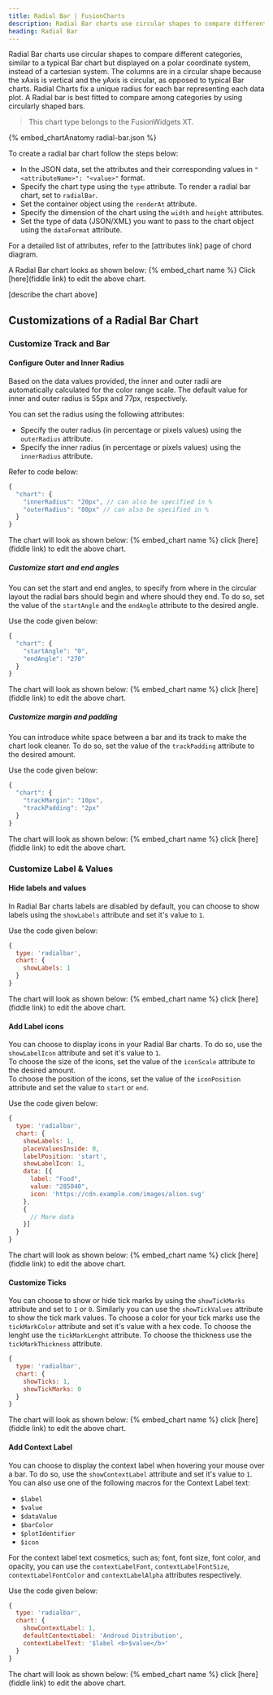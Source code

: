 ```yaml
---
title: Radial Bar | FusionCharts
description: Radial Bar charts use circular shapes to compare different categories, similar to a typical Bar chart but displayed on a polar coordinate system, instead of a cartesian system.
heading: Radial Bar
---
```


Radial Bar charts use circular shapes to compare different categories, similar to a typical Bar chart but displayed on a polar coordinate system, instead of a cartesian system.
The columns are in a circular shape because the xAxis is vertical and the yAxis is circular, as opposed to typical Bar charts. 
Radial Charts fix a unique radius for each bar representing each data plot. A Radial bar is best fitted to compare among categories by using circularly shaped bars.  

> This chart type belongs to the FusionWidgets XT.


{% embed_chartAnatomy radial-bar.json %}


To create a radial bar chart follow the steps below:

 - In the JSON data, set the attributes and their corresponding values in `"<attributeName>": "<value>"` format.
 - Specify the chart type using the `type` attribute. To render a radial bar chart, set to `radialBar`. 
 - Set the container object using the `renderAt` attribute.
 - Specify the dimension of the chart using the `width` and `height` attributes.
 - Set the type of data (JSON/XML) you want to pass to the chart object using the `dataFormat` attribute.

For a detailed list of attributes, refer to the [attributes link] page of chord diagram.

A Radial Bar chart looks as shown below:
{% embed_chart name %}
Click [here](fiddle link) to edit the above chart. 

[describe the chart above]

## Customizations of a Radial Bar Chart

### Customize Track and Bar

#### Configure Outer and Inner Radius
Based on the data values provided, the inner and outer radii are automatically calculated for the color range scale. The default value for inner and outer radius is  55px and 77px, respectively. 

You can set the radius using the following attributes:
 - Specify the outer radius (in percentage or pixels values) using the `outerRadius` attribute.
 - Specify the inner radius (in percentage or pixels values) using the `innerRadius` attribute.

Refer to code below:
```javascript
{
  "chart": {
    "innerRadius": "20px", // can also be specified in %
    "outerRadius": "80px" // can also be specified in %
  }
}
```

The chart will look as shown below:
{% embed_chart name %}
click [here](fiddle link) to edit the above chart. 


##### Customize start and end angles
You can set the start and end angles, to specify from where in the circular layout the radial bars should begin and where should they end. To do so, set the value of the `startAngle` and the  `endAngle`  attribute to the desired angle.

Use the code given below:
```javascript
{
  "chart": {
    "startAngle": "0",
    "endAngle": "270"
  }
}
```

The chart will look as shown below:
{% embed_chart name %}
click [here](fiddle link) to edit the above chart. 


##### Customize margin and padding
You can introduce white space between a bar and its track to make the chart look cleaner. To do so, set the value of the `trackPadding` attribute to the desired amount.

Use the code given below:
```javascript
{
  "chart": {
    "trackMargin": "10px",
    "trackPadding": "2px"
  }
}
```

The chart will look as shown below:
{% embed_chart name %}
click [here](fiddle link) to edit the above chart. 

### Customize Label & Values

#### Hide labels and values
In Radial Bar charts labels are disabled by default, you can choose to show labels using the `showLabels` attribute and set it's value to `1`.

Use the code given below:
```javascript
{
  type: 'radialbar',
  chart: {
    showLabels: 1
  }
}
```
The chart will look as shown below:
{% embed_chart name %}
click [here](fiddle link) to edit the above chart. 

#### Add Label icons
You can choose to display icons in your Radial Bar charts. To do so, use the `showLabelIcon` attribute and set it's value to `1`.  
To choose the size of the icons, set the value of  the `iconScale` attribute to the desired amount.  
To choose the position of the icons, set the value of the `iconPosition` attribute and set the value to `start` or `end`. 

Use the code given below:
```javascript
{
  type: 'radialbar',
  chart: {
    showLabels: 1,
    placeValuesInside: 0,
    labelPosition: 'start',
    showLabelIcon: 1,
    data: [{
      label: "Food",
      value: "285040",
      icon: 'https://cdn.example.com/images/alien.svg'
    },
    {
      // More data
    }]
  }
}
```

The chart will look as shown below:
{% embed_chart name %}
click [here](fiddle link) to edit the above chart. 


#### Customize Ticks
You can choose to show or hide tick marks by using the `showTickMarks` attribute and set to `1` or `0`. Similarly you can use the `showTickValues` attribute to show the tick mark values. 
To choose a color for your tick marks use the `tickMarkColor` attribute and set it's value with a hex code.
To choose the lenght use the `tickMarkLenght` attribute.
To choose the thickness use the `tickMarkThickness` attribute.

```javascript
{
  type: 'radialbar',
  chart: {
    showTicks: 1,
    showTickMarks: 0
  }
}
```

The chart will look as shown below:
{% embed_chart name %}
click [here](fiddle link) to edit the above chart. 


#### Add Context Label
You can choose to display the context label when hovering your mouse over a bar. To do so, use the `showContextLabel` attribute and set it's value to `1`. 
You can also use one of the following macros for the Context Label text:
 - `$label`
 - `$value`
 - `$dataValue`
 - `$barColor`
 - `$plotIdentifier`
 - `$icon`

For the context label text cosmetics,  such as; font, font size, font color, and opacity, you can use the `contextLabelFont`, `contextLabelFontSize`, `contextLabelFontColor` and `contextLabelAlpha` attributes respectively.

Use the code given below:
```javascript
{
  type: 'radialbar',
  chart: {
    showContextLabel: 1,
    defaultContextLabel: 'Androud Distribution',
    contextLabelText: '$label <b>$value</b>'
  }
}
```

The chart will look as shown below:
{% embed_chart name %}
click [here](fiddle link) to edit the above chart. 
